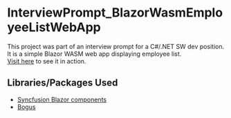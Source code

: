 # InterviewPrompt_BlazorWasmEmployeeListWebApp
This project was part of an interview prompt for a C#/.NET SW dev position.  
It is a simple Blazor WASM web app displaying employee list.  
[Visit here](https://dotnetblazorwasminterviewprompt.azurewebsites.net/) to see it in action.

## Libraries/Packages Used
- [Syncfusion Blazor components](https://www.syncfusion.com/blazor-components)
- [Bogus](https://github.com/bchavez/Bogus)
